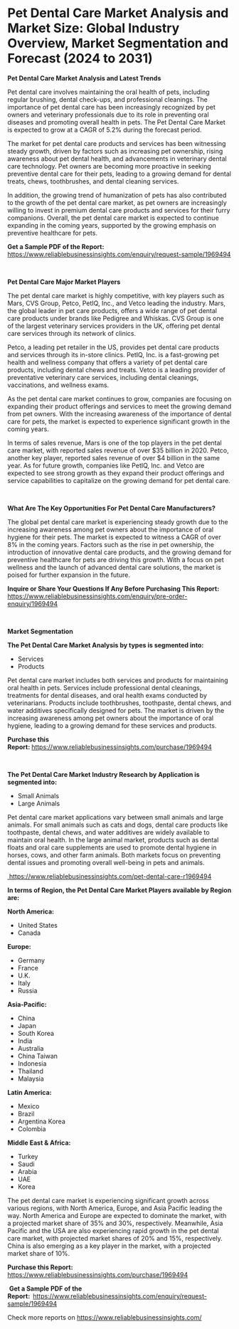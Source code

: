 <p><h1>Pet Dental Care Market Analysis and Market Size: Global Industry Overview, Market Segmentation and Forecast (2024 to 2031)</h1></p><p><strong>Pet Dental Care Market Analysis and Latest Trends</strong></p>
<p><p>Pet dental care involves maintaining the oral health of pets, including regular brushing, dental check-ups, and professional cleanings. The importance of pet dental care has been increasingly recognized by pet owners and veterinary professionals due to its role in preventing oral diseases and promoting overall health in pets. The Pet Dental Care Market is expected to grow at a CAGR of 5.2% during the forecast period.</p><p>The market for pet dental care products and services has been witnessing steady growth, driven by factors such as increasing pet ownership, rising awareness about pet dental health, and advancements in veterinary dental care technology. Pet owners are becoming more proactive in seeking preventive dental care for their pets, leading to a growing demand for dental treats, chews, toothbrushes, and dental cleaning services.</p><p>In addition, the growing trend of humanization of pets has also contributed to the growth of the pet dental care market, as pet owners are increasingly willing to invest in premium dental care products and services for their furry companions. Overall, the pet dental care market is expected to continue expanding in the coming years, supported by the growing emphasis on preventive healthcare for pets.</p></p>
<p><strong>Get a Sample PDF of the Report:&nbsp;</strong> <a href="https://www.reliablebusinessinsights.com/enquiry/request-sample/1969494">https://www.reliablebusinessinsights.com/enquiry/request-sample/1969494</a></p>
<p>&nbsp;</p>
<p><strong>Pet Dental Care Major Market Players</strong></p>
<p><p>The pet dental care market is highly competitive, with key players such as Mars, CVS Group, Petco, PetIQ, Inc., and Vetco leading the industry. Mars, the global leader in pet care products, offers a wide range of pet dental care products under brands like Pedigree and Whiskas. CVS Group is one of the largest veterinary services providers in the UK, offering pet dental care services through its network of clinics.</p><p>Petco, a leading pet retailer in the US, provides pet dental care products and services through its in-store clinics. PetIQ, Inc. is a fast-growing pet health and wellness company that offers a variety of pet dental care products, including dental chews and treats. Vetco is a leading provider of preventative veterinary care services, including dental cleanings, vaccinations, and wellness exams.</p><p>As the pet dental care market continues to grow, companies are focusing on expanding their product offerings and services to meet the growing demand from pet owners. With the increasing awareness of the importance of dental care for pets, the market is expected to experience significant growth in the coming years.</p><p>In terms of sales revenue, Mars is one of the top players in the pet dental care market, with reported sales revenue of over $35 billion in 2020. Petco, another key player, reported sales revenue of over $4 billion in the same year. As for future growth, companies like PetIQ, Inc. and Vetco are expected to see strong growth as they expand their product offerings and service capabilities to capitalize on the growing demand for pet dental care.</p></p>
<p>&nbsp;</p>
<p><strong>What Are The Key Opportunities For Pet Dental Care Manufacturers?</strong></p>
<p><p>The global pet dental care market is experiencing steady growth due to the increasing awareness among pet owners about the importance of oral hygiene for their pets. The market is expected to witness a CAGR of over 8% in the coming years. Factors such as the rise in pet ownership, the introduction of innovative dental care products, and the growing demand for preventive healthcare for pets are driving this growth. With a focus on pet wellness and the launch of advanced dental care solutions, the market is poised for further expansion in the future.</p></p>
<p><strong>Inquire or Share Your Questions If Any Before Purchasing This Report:</strong> <a href="https://www.reliablebusinessinsights.com/enquiry/pre-order-enquiry/1969494">https://www.reliablebusinessinsights.com/enquiry/pre-order-enquiry/1969494</a></p>
<p>&nbsp;</p>
<p><strong>Market Segmentation</strong></p>
<p><strong>The Pet Dental Care Market Analysis by types is segmented into:</strong></p>
<p><ul><li>Services</li><li>Products</li></ul></p>
<p><p>Pet dental care market includes both services and products for maintaining oral health in pets. Services include professional dental cleanings, treatments for dental diseases, and oral health exams conducted by veterinarians. Products include toothbrushes, toothpaste, dental chews, and water additives specifically designed for pets. The market is driven by the increasing awareness among pet owners about the importance of oral hygiene, leading to a growing demand for these services and products.</p></p>
<p><strong>Purchase this Report:&nbsp;</strong><a href="https://www.reliablebusinessinsights.com/purchase/1969494">https://www.reliablebusinessinsights.com/purchase/1969494</a></p>
<p>&nbsp;</p>
<p><strong>The Pet Dental Care Market Industry Research by Application is segmented into:</strong></p>
<p><ul><li>Small Animals</li><li>Large Animals</li></ul></p>
<p><p>Pet dental care market applications vary between small animals and large animals. For small animals such as cats and dogs, dental care products like toothpaste, dental chews, and water additives are widely available to maintain oral health. In the large animal market, products such as dental floats and oral care supplements are used to promote dental hygiene in horses, cows, and other farm animals. Both markets focus on preventing dental issues and promoting overall well-being in pets and animals.</p></p>
<p><a href="https://www.reliablebusinessinsights.com/pet-dental-care-r1969494">&nbsp;https://www.reliablebusinessinsights.com/pet-dental-care-r1969494</a></p>
<p><strong>In terms of Region, the Pet Dental Care Market Players available by Region are:</strong></p>
<p>
    <p> <strong> North America: </strong>
        <ul>
            <li>United States</li>
            <li>Canada</li>
        </ul>
        </p> 
    <p> <strong> Europe: </strong>
        <ul>
            <li>Germany</li>
            <li>France</li>
            <li>U.K.</li>
            <li>Italy</li>
            <li>Russia</li>
        </ul>
        </p> 
    <p> <strong> Asia-Pacific: </strong>
        <ul>
            <li>China</li>
            <li>Japan</li>
            <li>South Korea</li>
            <li>India</li>
            <li>Australia</li>
            <li>China Taiwan</li>
            <li>Indonesia</li>
            <li>Thailand</li>
            <li>Malaysia</li>
        </ul>
        </p> 
    <p> <strong> Latin America: </strong>
        <ul>
            <li>Mexico</li>
            <li>Brazil</li>
            <li>Argentina Korea</li>
            <li>Colombia</li>
        </ul>
        </p> 
    <p> <strong> Middle East & Africa: </strong>
        <ul>
            <li>Turkey</li>
            <li>Saudi</li>
            <li>Arabia</li>
            <li>UAE</li>
            <li>Korea</li>
        </ul>
    </p>
    </p>
<p><p>The pet dental care market is experiencing significant growth across various regions, with North America, Europe, and Asia Pacific leading the way. North America and Europe are expected to dominate the market, with a projected market share of 35% and 30%, respectively. Meanwhile, Asia Pacific and the USA are also experiencing rapid growth in the pet dental care market, with projected market shares of 20% and 15%, respectively. China is also emerging as a key player in the market, with a projected market share of 10%.</p></p>
<p><strong>Purchase this Report: </strong><a href="https://www.reliablebusinessinsights.com/purchase/1969494">https://www.reliablebusinessinsights.com/purchase/1969494</a></p>
<p>&nbsp;<strong>Get a Sample PDF of the Report:&nbsp;&nbsp;</strong><a href="https://www.reliablebusinessinsights.com/enquiry/request-sample/1969494">https://www.reliablebusinessinsights.com/enquiry/request-sample/1969494</a></p>
<p><strong></strong></p>
<p>Check more reports on <a href="https://www.reliablebusinessinsights.com/">https://www.reliablebusinessinsights.com/</a></p>